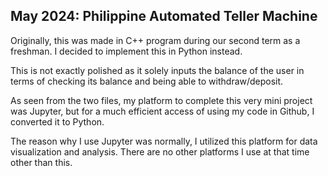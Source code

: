 ## May 2024: Philippine Automated Teller Machine

Originally, this was made in C++ program during our second term as a freshman. I decided to implement this in Python instead.

This is not exactly polished as it solely inputs the balance of the user in terms of checking its balance and being able to withdraw/deposit.

As seen from the two files, my platform to complete this very mini project was Jupyter, but for a much efficient access of using my code in Github, I converted it to Python.

The reason why I use Jupyter was normally, I utilized this platform for data visualization and analysis. There are no other platforms I use at that time other than this.
